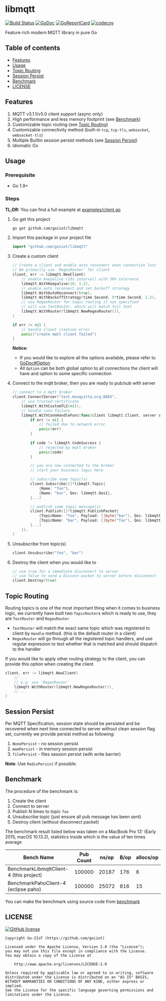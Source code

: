 # libmqtt

[![Build Status](https://travis-ci.org/goiiot/libmqtt.svg)](https://travis-ci.org/goiiot/libmqtt) [![GoDoc](https://godoc.org/github.com/goiiot/libmqtt?status.svg)](https://godoc.org/github.com/goiiot/libmqtt) [![GoReportCard](https://goreportcard.com/badge/goiiot/libmqtt)](https://goreportcard.com/report/github.com/goiiot/libmqtt) [![codecov](https://codecov.io/gh/goiiot/libmqtt/branch/master/graph/badge.svg)](https://codecov.io/gh/goiiot/libmqtt)

Feature rich modern MQTT library in pure Go

## Table of contents

- [Features](#features)
- [Usage](#usage)
- [Topic Routing](#topic-routing)
- [Session Persist](#session-persist)
- [Benchmark](#benchmark)
- [LICENSE](#license)

## Features

1. MQTT v3.1.1/v5.0 client support (async only)
2. High performance and less memory footprint (see [Benchmark](#benchmark))
3. Customizable topic routing (see [Topic Routing](#topic-routing))
4. Customizable connectivity method (built-in `tcp`, `tcp-tls`, `websocket`, `websocket-tls`)
5. Multiple Builtin session persist methods (see [Session Persist](#session-persist))
6. Idiomatic Go

## Usage

### Prerequisite

- Go 1.9+

### Steps

**TL;DR:** You can find a full example at [examples/client.go](./examples/client.go)

1. Go get this project

	```bash
	go get github.com/goiiot/libmqtt
	```

2. Import this package in your project file

	```go
	import "github.com/goiiot/libmqtt"
	```

3. Create a custom client

	```go
	// Create a client and enable auto reconnect when connection lost
	// We primarily use `RegexRouter` for client
	client, err := libmqtt.NewClient(
		// enable keepalive (10s interval) with 20% tolerance
		libmqtt.WithKeepalive(10, 1.2),
		// enable auto reconnect and set backoff strategy
		libmqtt.WithAutoReconnect(true),
		libmqtt.WithBackoffStrategy(time.Second, 5*time.Second, 1.2),
		// use RegexRouter for topic routing if not specified
		// will use TextRouter, which will match full text
		libmqtt.WithRouter(libmqtt.NewRegexRouter()),
	)

	if err != nil {
		// handle client creation error
		panic("create mqtt client failed")
	}
	```

	__Notice__:

	- If you would like to explore all the options available, please refer to [GoDoc#Option](https://godoc.org/github.com/goiiot/libmqtt#Option)
	- All `Option` can be both global option to all connections the client will have and option to some specific connection

4. Connect to the mqtt broker, then you are ready to pub/sub with server

	```go
	// connect to a mqtt broker
	client.ConnectServer("test.mosquitto.org:8883",
		// use trusted certificate
		libmqtt.WithCustomTLS(nil),
		// handle conn failure
		libmqtt.WithConnHandleFunc(func(client libmqtt.Client, server string, code byte, err error) {
			if err != nil {
				// failed due to network error
				panic(err)
			}
			
			if code != libmqtt.CodeSuccess {
				// rejected by mqtt broker
				panic(code)
			}

			// you are now connected to the broker
			// start your business logic here

			// subscribe some topic(s)
			client.Subscribe([]*libmqtt.Topic{
				{Name: "foo"},
				{Name: "bar", Qos: libmqtt.Qos1},
			}...)

			// publish some topic message(s)
			client.Publish([]*libmqtt.PublishPacket{
				{TopicName: "foo", Payload: []byte("bar"), Qos: libmqtt.Qos0},
				{TopicName: "bar", Payload: []byte("foo"), Qos: libmqtt.Qos1},
			}...)
		}),
	)
	```

5. Unsubscribe from topic(s)

   ```go
   client.Unsubscribe("foo", "bar")
   ```

6. Destroy the client when you would like to

   ```go
   // use true for a immediate disconnect to server
   // use false to send a Disconn packet to server before disconnect
   client.Destroy(true)
   ```

## Topic Routing

Routing topics is one of the most important thing when it comes to business logic, we currently have built two `TopicRouter`s which is ready to use, they are `TextRouter` and `RegexRouter`

- `TextRouter` will match the exact same topic which was registered to client by `Handle` method. (this is the default router in a client)
- `RegexRouter` will go through all the registered topic handlers, and use regular expression to test whether that is matched and should dispatch to the handler

If you would like to apply other routing strategy to the client, you can provide this option when creating the client

```go
client, err := libmqtt.NewClient(
    // ...
    // e.g. use `RegexRouter`
    libmqtt.WithRouter(libmqtt.NewRegexRouter()),
    // ...
)
```

## Session Persist

Per MQTT Specification, session state should be persisted and be recovered when next time connected to server without clean session flag set, currently we provide persist method as following:

1. `NonePersist` - no session persist
2. `memPersist` - in memory session persist
3. `filePersist` - files session persist (with write barrier)

__Note__: Use `RedisPersist` if possible.

## Benchmark

The procedure of the benchmark is:

1. Create the client
2. Connect to server
3. Publish N times to topic `foo`
4. Unsubscribe topic (just ensure all pub message has been sent)
5. Destroy client (without disconnect packet)

The benchmark result listed below was taken on a MacBook Pro 13' (Early 2015, macOS 10.13.2), statistics inside which is the value of ten times average

| Bench Name                              | Pub Count | ns/op | B/op | allocs/op |
| --------------------------------------- | --------- | ----- | ---- | --------- |
| BenchmarkLibmqttClient-4 (this project) | 100000    | 20187 | 176  | 6         |
| BenchmarkPahoClient-4    (eclipse paho) | 100000    | 25072 | 816  | 15        |

You can make the benchmark using source code from [benchmark](./benchmark/)

## LICENSE

[![GitHub license](https://img.shields.io/github/license/goiiot/libmqtt.svg)](https://github.com/goiiot/libmqtt/blob/master/LICENSE.txt)

```text
Copyright Go-IIoT (https://github.com/goiiot)

Licensed under the Apache License, Version 2.0 (the "License");
you may not use this file except in compliance with the License.
You may obtain a copy of the License at

    http://www.apache.org/licenses/LICENSE-2.0

Unless required by applicable law or agreed to in writing, software
distributed under the License is distributed on an "AS IS" BASIS,
WITHOUT WARRANTIES OR CONDITIONS OF ANY KIND, either express or implied.
See the License for the specific language governing permissions and
limitations under the License.
```
